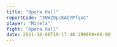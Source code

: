 ```yaml
---
title: "Opera Hall"
reportCode: "3NWZ9pcKAbYPfqxC"
player: "Minela"
fight: "Opera Hall"
date: 2021-10-08T19:17:48.190000+00:00
---
```


